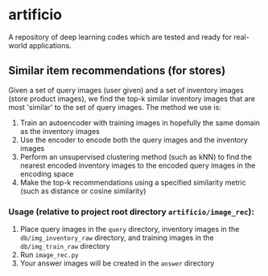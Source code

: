 # artificio

A repository of deep learning codes which are tested and ready for real-world applications.

## Similar item recommendations (for stores)
Given a set of query images (user given) and a set of inventory images (store product images), we find the top-k similar inventory images that are most 'similar' to the set of query images. The method we use is:

1) Train an autoencoder with training images in hopefully the same domain as the inventory images
2) Use the encoder to encode both the query images and the inventory images
3) Perform an unsupervised clustering method (such as kNN) to find the nearest encoded inventory images to the encoded query images in the encoding space
4) Make the top-k recommendations using a specified similarity metric (such as distance or cosine similarity)

### Usage (relative to project root directory `artificio/image_rec`):
1) Place query images in the `query` directory, inventory images in the `db/img_inventory_raw` directory, and training images in the `db/img_train_raw` directory
2) Run `image_rec.py`
3) Your answer images will be created in the `answer` directory
